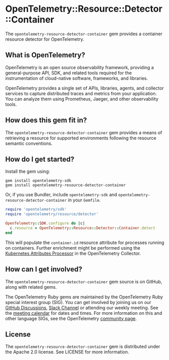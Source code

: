 # OpenTelemetry::Resource::Detector::Container

The `opentelemetry-resource-detector-container` gem provides a container resource detector for OpenTelemetry.

## What is OpenTelemetry?

OpenTelemetry is an open source observability framework, providing a general-purpose API, SDK, and related tools required for the instrumentation of cloud-native software, frameworks, and libraries.

OpenTelemetry provides a single set of APIs, libraries, agents, and collector services to capture distributed traces and metrics from your application. You can analyze them using Prometheus, Jaeger, and other observability tools.

## How does this gem fit in?

The `opentelemetry-resource-detector-container` gem provides a means of retrieving a resource for supported environments following the resource semantic conventions.

## How do I get started?

Install the gem using:

```console
gem install opentelemetry-sdk
gem install opentelemetry-resource-detector-container
```

Or, if you use Bundler, include `opentelemetry-sdk` and `opentelemetry-resource-detector-container` in your `Gemfile`.

```rb
require 'opentelemetry/sdk'
require 'opentelemetry/resource/detector'

OpenTelemetry::SDK.configure do |c|
  c.resource = OpenTelemetry::Resource::Detector::Container.detect
end
```

This will populate the `container.id` resource attribute for processes running on containers. Further enrichment might be performed using the [Kubernetes Attributes Processor][k8sattributesprocessor-url] in the OpenTelemetry Collector.

## How can I get involved?

The `opentelemetry-resource-detector-container` gem source is on GitHub, along with related gems.

The OpenTelemetry Ruby gems are maintained by the OpenTelemetry Ruby special interest group (SIG). You can get involved by joining us on our [GitHub Discussions][discussions-url], [Slack Channel][slack-channel] or attending our weekly meeting. See the [meeting calendar][community-meetings] for dates and times. For more information on this and other language SIGs, see the OpenTelemetry [community page][ruby-sig].

## License

The `opentelemetry-resource-detector-container` gem is distributed under the Apache 2.0 license. See LICENSE for more information.

[ruby-sig]: https://github.com/open-telemetry/community#ruby-sig
[community-meetings]: https://github.com/open-telemetry/community#community-meetings
[slack-channel]: https://cloud-native.slack.com/archives/C01NWKKMKMY
[discussions-url]: https://github.com/open-telemetry/opentelemetry-ruby/discussions
[k8sattributesprocessor-url]: https://github.com/open-telemetry/opentelemetry-collector-contrib/blob/main/processor/k8sattributesprocessor/README.md

